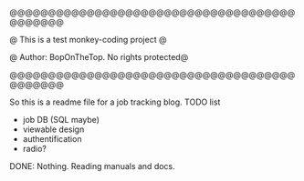 @@@@@@@@@@@@@@@@@@@@@@@@@@@@@@@@@@@@@@@@@@@@

@  This is a test monkey-coding project    @

@  Author: BopOnTheTop. No rights protected@

@@@@@@@@@@@@@@@@@@@@@@@@@@@@@@@@@@@@@@@@@@@@


So this is a readme file for a job tracking blog.
TODO list
* job DB (SQL maybe)
* viewable design
* authentification
* radio? 

DONE:
Nothing. Reading manuals and docs. 
